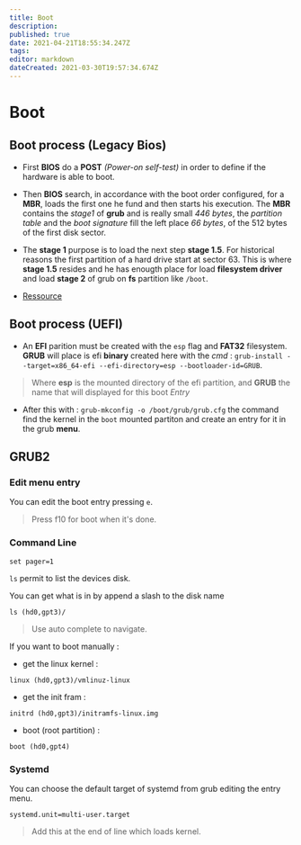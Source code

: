```yaml
---
title: Boot
description: 
published: true
date: 2021-04-21T18:55:34.247Z
tags: 
editor: markdown
dateCreated: 2021-03-30T19:57:34.674Z
---
```


# Boot

## Boot process (Legacy Bios)

* First **BIOS** do a **POST** *(Power-on self-test)* in order to define if the hardware is able to boot. 
* Then **BIOS** search, in accordance with the boot order configured, for a **MBR**, loads the first one he fund and then starts his execution. The **MBR** contains the *stage1* of **grub** and is really small *446 bytes*, the *partition table* and the *boot signature* fill the left place *66 bytes*, of the 512 bytes of the first disk sector.
* The **stage 1** purpose is to load the next step **stage 1.5**. For historical reasons the first partition of a hard drive start at sector 63. This is where **stage 1.5** resides and he has enougth place for load **filesystem driver** and load **stage 2** of grub on **fs** partition like `/boot`. 

* [Ressource](https://opensource.com/article/17/2/linux-boot-and-startup)

## Boot process (UEFI)

* An **EFI** parition must be created with the `esp` flag and **FAT32** filesystem. **GRUB** will place is efi **binary** created here with the *cmd* : `grub-install --target=x86_64-efi --efi-directory=esp --bootloader-id=GRUB`.
> Where **esp** is the mounted directory of the efi partition, and **GRUB** the name that will displayed for this boot *Entry*

* After this with : `grub-mkconfig -o /boot/grub/grub.cfg` the command find the kernel in the `boot` mounted partiton and create an entry for it in the grub **menu**.

## GRUB2

### Edit menu entry

You can edit the boot entry pressing `e`.
> Press f10 for boot when it's done.

### Command Line

`set pager=1`

`ls` permit to list the devices disk.

You can get what is in by append a slash to the disk name

`ls (hd0,gpt3)/`

> Use auto complete to navigate.

If you want to boot manually :

* get the linux kernel :

```
linux (hd0,gpt3)/vmlinuz-linux
```

* get the init fram :

```
initrd (hd0,gpt3)/initramfs-linux.img
```

* boot  (root partition) :

```
boot (hd0,gpt4)
```

### Systemd

You can choose the default target of systemd from grub editing the entry menu.

```
systemd.unit=multi-user.target
```

> Add this at the end of line which loads kernel.